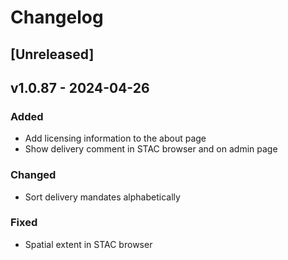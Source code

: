 # Changelog

## [Unreleased]

## v1.0.87 - 2024-04-26

### Added

- Add licensing information to the about page
- Show delivery comment in STAC browser and on admin page

### Changed

- Sort delivery mandates alphabetically

### Fixed

- Spatial extent in STAC browser

